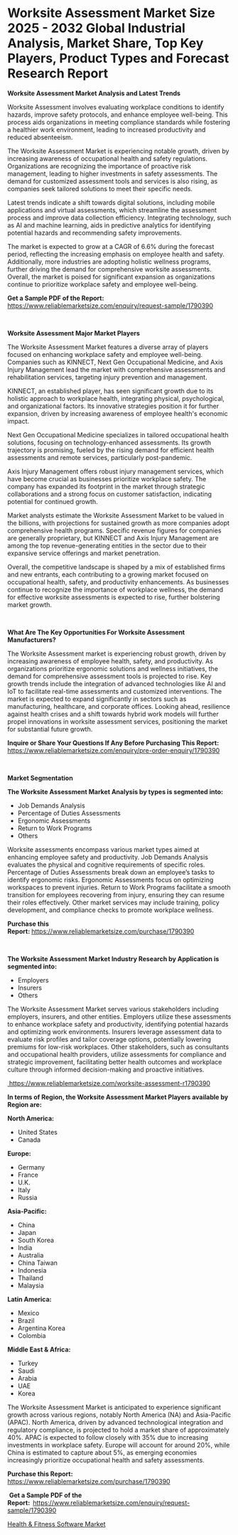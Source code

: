 <p><h1>Worksite Assessment Market Size 2025 - 2032 Global Industrial Analysis, Market Share, Top Key Players, Product Types and Forecast Research Report</h1></p><p><strong>Worksite Assessment Market Analysis and Latest Trends</strong></p>
<p><p>Worksite Assessment involves evaluating workplace conditions to identify hazards, improve safety protocols, and enhance employee well-being. This process aids organizations in meeting compliance standards while fostering a healthier work environment, leading to increased productivity and reduced absenteeism.</p><p>The Worksite Assessment Market is experiencing notable growth, driven by increasing awareness of occupational health and safety regulations. Organizations are recognizing the importance of proactive risk management, leading to higher investments in safety assessments. The demand for customized assessment tools and services is also rising, as companies seek tailored solutions to meet their specific needs.</p><p>Latest trends indicate a shift towards digital solutions, including mobile applications and virtual assessments, which streamline the assessment process and improve data collection efficiency. Integrating technology, such as AI and machine learning, aids in predictive analytics for identifying potential hazards and recommending safety improvements.</p><p>The market is expected to grow at a CAGR of 6.6% during the forecast period, reflecting the increasing emphasis on employee health and safety. Additionally, more industries are adopting holistic wellness programs, further driving the demand for comprehensive worksite assessments. Overall, the market is poised for significant expansion as organizations continue to prioritize workplace safety and employee well-being.</p></p>
<p><strong>Get a Sample PDF of the Report:&nbsp;</strong> <a href="https://www.reliablemarketsize.com/enquiry/request-sample/1790390?utm_campaign=2413&utm_medium=2&utm_source=Github&utm_content=ia&utm_term=10032025&utm_id=worksite-assessment">https://www.reliablemarketsize.com/enquiry/request-sample/1790390</a></p>
<p>&nbsp;</p>
<p><strong>Worksite Assessment Major Market Players</strong></p>
<p><p>The Worksite Assessment Market features a diverse array of players focused on enhancing workplace safety and employee well-being. Companies such as KINNECT, Next Gen Occupational Medicine, and Axis Injury Management lead the market with comprehensive assessments and rehabilitation services, targeting injury prevention and management. </p><p>KINNECT, an established player, has seen significant growth due to its holistic approach to workplace health, integrating physical, psychological, and organizational factors. Its innovative strategies position it for further expansion, driven by increasing awareness of employee health's economic impact.</p><p>Next Gen Occupational Medicine specializes in tailored occupational health solutions, focusing on technology-enhanced assessments. Its growth trajectory is promising, fueled by the rising demand for efficient health assessments and remote services, particularly post-pandemic.</p><p>Axis Injury Management offers robust injury management services, which have become crucial as businesses prioritize workplace safety. The company has expanded its footprint in the market through strategic collaborations and a strong focus on customer satisfaction, indicating potential for continued growth.</p><p>Market analysts estimate the Worksite Assessment Market to be valued in the billions, with projections for sustained growth as more companies adopt comprehensive health programs. Specific revenue figures for companies are generally proprietary, but KINNECT and Axis Injury Management are among the top revenue-generating entities in the sector due to their expansive service offerings and market penetration.</p><p>Overall, the competitive landscape is shaped by a mix of established firms and new entrants, each contributing to a growing market focused on occupational health, safety, and productivity enhancements. As businesses continue to recognize the importance of workplace wellness, the demand for effective worksite assessments is expected to rise, further bolstering market growth.</p></p>
<p>&nbsp;</p>
<p><strong>What Are The Key Opportunities For Worksite Assessment Manufacturers?</strong></p>
<p><p>The Worksite Assessment market is experiencing robust growth, driven by increasing awareness of employee health, safety, and productivity. As organizations prioritize ergonomic solutions and wellness initiatives, the demand for comprehensive assessment tools is projected to rise. Key growth trends include the integration of advanced technologies like AI and IoT to facilitate real-time assessments and customized interventions. The market is expected to expand significantly in sectors such as manufacturing, healthcare, and corporate offices. Looking ahead, resilience against health crises and a shift towards hybrid work models will further propel innovations in worksite assessment services, positioning the market for substantial future growth.</p></p>
<p><strong>Inquire or Share Your Questions If Any Before Purchasing This Report:</strong> <a href="https://www.reliablemarketsize.com/enquiry/pre-order-enquiry/1790390?utm_campaign=2413&utm_medium=2&utm_source=Github&utm_content=ia&utm_term=10032025&utm_id=worksite-assessment">https://www.reliablemarketsize.com/enquiry/pre-order-enquiry/1790390</a></p>
<p>&nbsp;</p>
<p><strong>Market Segmentation</strong></p>
<p><strong>The Worksite Assessment Market Analysis by types is segmented into:</strong></p>
<p><ul><li>Job Demands Analysis</li><li>Percentage of Duties Assessments</li><li>Ergonomic Assessments</li><li>Return to Work Programs</li><li>Others</li></ul></p>
<p><p>Worksite assessments encompass various market types aimed at enhancing employee safety and productivity. Job Demands Analysis evaluates the physical and cognitive requirements of specific roles. Percentage of Duties Assessments break down an employee’s tasks to identify ergonomic risks. Ergonomic Assessments focus on optimizing workspaces to prevent injuries. Return to Work Programs facilitate a smooth transition for employees recovering from injury, ensuring they can resume their roles effectively. Other market services may include training, policy development, and compliance checks to promote workplace wellness.</p></p>
<p><strong>Purchase this Report:&nbsp;</strong><a href="https://www.reliablemarketsize.com/purchase/1790390?utm_campaign=2413&utm_medium=2&utm_source=Github&utm_content=ia&utm_term=10032025&utm_id=worksite-assessment">https://www.reliablemarketsize.com/purchase/1790390</a></p>
<p>&nbsp;</p>
<p><strong>The Worksite Assessment Market Industry Research by Application is segmented into:</strong></p>
<p><ul><li>Employers</li><li>Insurers</li><li>Others</li></ul></p>
<p><p>The Worksite Assessment Market serves various stakeholders including employers, insurers, and other entities. Employers utilize these assessments to enhance workplace safety and productivity, identifying potential hazards and optimizing work environments. Insurers leverage assessment data to evaluate risk profiles and tailor coverage options, potentially lowering premiums for low-risk workplaces. Other stakeholders, such as consultants and occupational health providers, utilize assessments for compliance and strategic improvement, facilitating better health outcomes and workplace culture through informed decision-making and proactive initiatives.</p></p>
<p><a href="https://www.reliablemarketsize.com/worksite-assessment-r1790390?utm_campaign=2413&utm_medium=2&utm_source=Github&utm_content=ia&utm_term=10032025&utm_id=worksite-assessment">&nbsp;https://www.reliablemarketsize.com/worksite-assessment-r1790390</a></p>
<p><strong>In terms of Region, the Worksite Assessment Market Players available by Region are:</strong></p>
<p>
    <p> <strong> North America: </strong>
        <ul>
            <li>United States</li>
            <li>Canada</li>
        </ul>
        </p> 
    <p> <strong> Europe: </strong>
        <ul>
            <li>Germany</li>
            <li>France</li>
            <li>U.K.</li>
            <li>Italy</li>
            <li>Russia</li>
        </ul>
        </p> 
    <p> <strong> Asia-Pacific: </strong>
        <ul>
            <li>China</li>
            <li>Japan</li>
            <li>South Korea</li>
            <li>India</li>
            <li>Australia</li>
            <li>China Taiwan</li>
            <li>Indonesia</li>
            <li>Thailand</li>
            <li>Malaysia</li>
        </ul>
        </p> 
    <p> <strong> Latin America: </strong>
        <ul>
            <li>Mexico</li>
            <li>Brazil</li>
            <li>Argentina Korea</li>
            <li>Colombia</li>
        </ul>
        </p> 
    <p> <strong> Middle East & Africa: </strong>
        <ul>
            <li>Turkey</li>
            <li>Saudi</li>
            <li>Arabia</li>
            <li>UAE</li>
            <li>Korea</li>
        </ul>
    </p>
    </p>
<p><p>The Worksite Assessment Market is anticipated to experience significant growth across various regions, notably North America (NA) and Asia-Pacific (APAC). North America, driven by advanced technological integration and regulatory compliance, is projected to hold a market share of approximately 40%. APAC is expected to follow closely with 35% due to increasing investments in workplace safety. Europe will account for around 20%, while China is estimated to capture about 5%, as emerging economies increasingly prioritize occupational health and safety assessments.</p></p>
<p><strong>Purchase this Report: </strong><a href="https://www.reliablemarketsize.com/purchase/1790390?utm_campaign=2413&utm_medium=2&utm_source=Github&utm_content=ia&utm_term=10032025&utm_id=worksite-assessment">https://www.reliablemarketsize.com/purchase/1790390</a></p>
<p>&nbsp;<strong>Get a Sample PDF of the Report:&nbsp;&nbsp;</strong><a href="https://www.reliablemarketsize.com/enquiry/request-sample/1790390?utm_campaign=2413&utm_medium=2&utm_source=Github&utm_content=ia&utm_term=10032025&utm_id=worksite-assessment">https://www.reliablemarketsize.com/enquiry/request-sample/1790390</a></p>
<p><strong></strong></p>
<p><p><a href="https://github.com/dmitriyvo6rog/Market-Research-Report-List-1/blob/main/health-fitness-software-market.md?utm_campaign=2413&utm_medium=2&utm_source=Github&utm_content=ia&utm_term=10032025&utm_id=worksite-assessment">Health & Fitness Software Market</a></p></p>